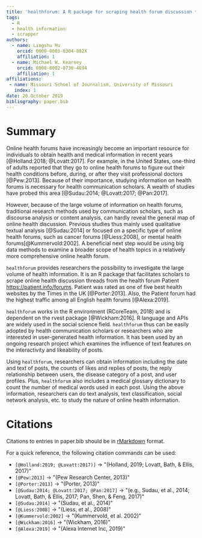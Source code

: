 ```yaml
---
title: 'healthforum: A R package for scraping health forum discussion threads'
tags:
  - R
  - health information
  - scrapper
authors:
  - name: Lingshu Hu
    orcid: 0000-0003-0304-882X
    affiliation: 1
  - name: Michael W. Kearney
    orcid: 0000-0002-0730-4694
    affiliation: 1
affiliations:
 - name: Missouri School of Journalism, University of Missouri
   index: 1
date: 20 October 2019
bibliography: paper.bib
---
```


# Summary

Online health forums have increasingly become an important resource for individuals to obtain health and medical information in recent years [@Holland:2018; @Lovatt:2017]. For example, in the United States, one-third of adults reported that they go to online health forums to figure out their health conditions before, during, or after they visit professional doctors [@Pew:2013]. Because of their importance, studying information on health forums is necessary for health communication scholars. A wealth of studies have probed this area [@Sudau:2014; @Lovatt:2017; @Pan:2017]. 

However, because of the large volume of information on health forums, traditional research methods used by communication scholars, such as discourse analysis or content analysis, can hardly reveal the general map of online health discussion. Previous studies thus mainly used qualitative textual analysis [@Sudau:2014] or focused on a specific type of online health forums, such as cancer forums [@Liess:2008], or mental health forums[@Kummervold:2002]. A beneficial next step would be using big data methods to examine a broader scope of health topics in a relatively more comprehensive online health forum.  

``healthforum`` provides researchers the possibility to investigate the large volume of health information. It is an R package that facilitates scholars to scrape online health discussion threads from the health forum Patient <https://patient.info/forums>. Patient was rated as one of five best health websites by the Times in the UK [@Porter:2013]. Also, the Patient forum had the highest traffic among all English health forums [@Alexa:2019]. 

``healthforum`` works in the R environment (RCoreTeam, 2018) and is dependent on the rvest package [@Wickham:2016]. R language and APIs are widely used in the social science field. ``healthforum`` thus can be easily adopted by health communication scholars or researchers who are interested in user-generated health information. It has been used by an ongoing research project which examines the influence of text features on the interactivity and likeability of posts.

Using ``healthforum``, researchers can obtain information including the date and text of posts, the counts of likes and replies of posts, the reply relationship between users, the disease category of a post, and user profiles. Plus,  ``healthforum`` also includes a medical glossary dictionary to count the number of medical words used in each post. Using the above information, researchers can do text analysis, text classification, social network analysis, etc. to study the nature of online health information. 


# Citations

Citations to entries in paper.bib should be in
[rMarkdown](http://rmarkdown.rstudio.com/authoring_bibliographies_and_citations.html)
format.

For a quick reference, the following citation commands can be used:
- `[@Holland:2019; @Lovatt:2017)]` -> "(Holland, 2019; Lovatt, Bath, & Ellis, 2017)"
- `[@Pew:2013]` -> "(Pew Research Center, 2013)"
- `[@Porter:2013]` -> "(Porter, 2013)"
- `[@Sudau:2014; @Lovatt:2017; @Pan:2017]` -> "(e.g., Sudau, et al., 2014; Lovatt, Bath, & Ellis, 2017; Pan, Shen, & Feng, 2017)"
- `[@Sudau:2014]` -> "(Sudau, et al., 2014)"
- `[@Liess:2008]` -> "(Liess, et al., 2008)"
- `[@Kummervold:2002]` -> "(Kummervold, et al. 2002)"
- `[@Wickham:2016]` -> "(Wickham, 2016)"
- `[@Alexa:2019]` -> "(Alexa Internet Inc, 2019)"


